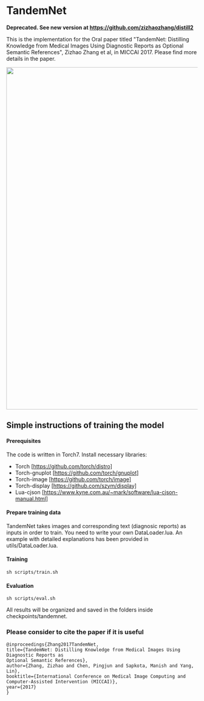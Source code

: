 # TandemNet 
**Deprecated. See new version at https://github.com/zizhaozhang/distill2**

This is the implementation for the Oral paper titled "TandemNet: Distilling Knowledge from Medical Images Using Diagnostic Reports as Optional Semantic References", Zizhao Zhang et al, in MICCAI 2017. Please find more details in the paper.


<img src="https://www.cise.ufl.edu/~zizhao/zzz_files/miccai_2017.png" width="900px"/>



## Simple instructions of training the model

#### Prerequisites
The code is written in Torch7. Install necessary libraries:

  * Torch [https://github.com/torch/distro]
  * Torch-gnuplot [https://github.com/torch/gnuplot]
  * Torch-image [https://github.com/torch/image]
  * Torch-display [https://github.com/szym/display]
  * Lua-cjson [https://www.kyne.com.au/~mark/software/lua-cjson-manual.html]


#### Prepare training data
TandemNet takes images and corresponding text (diagnosic reports) as inputs in order to train. You need to write your own DataLoader.lua. An example with detailed explanations has been provided in utils/DataLoader.lua. 

#### Training
    sh scripts/train.sh

#### Evaluation
    sh scripts/eval.sh

All results will be organized and saved in the folders inside checkpoints/tandemnet.

### Please consider to cite the paper if it is useful
```
@inproceedings{Zhang2017TandemNet,
title={TandemNet: Distilling Knowledge from Medical Images Using Diagnostic Reports as 
Optional Semantic References},
author={Zhang, Zizhao and Chen, Pingjun and Sapkota, Manish and Yang, Lin},
booktitle={International Conference on Medical Image Computing and Computer-Assisted Intervention (MICCAI)},
year={2017} 
}
```
